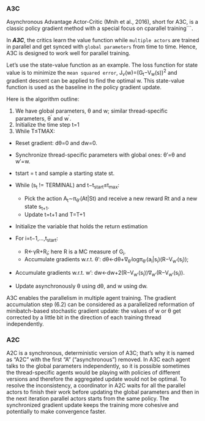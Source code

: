 ### A3C
Asynchronous Advantage Actor-Critic (Mnih et al., 2016), short for A3C, is a classic policy gradient method with a special focus on cparallel training```.

In ***A3C***, the critics learn the value function while ```multiple actors``` are trained in parallel and get synced with ```global parameters``` from time to time. Hence, A3C is designed to work well for parallel training.

Let’s use the state-value function as an example. The loss function for state value is to minimize the ```mean squared error```,
 J<sub>v</sub>(w)=(G<sub>t</sub>−V<sub>w</sub>(s))<sup>2</sup> and gradient descent can be applied to find the optimal w. This state-value function is used as the baseline in the policy gradient update.

Here is the algorithm outline:

1. We have global parameters, θ and w; similar thread-specific parameters, θ<sup>′</sup> and w<sup>′</sup>.
2. Initialize the time step t=1
3. While T≤TMAX:
- Reset gradient: dθ=0 and dw=0.
- Synchronize thread-specific parameters with global ones: θ′=θ and w′=w.
- tstart = t and sample a starting state st.
- While (s<sub>t</sub> != TERMINAL) and t−t<sub>start</sub>≤t<sub>max</sub>:
   - Pick the action A<sub>t</sub>∼π<sub>θ′</sub>(At|St) and receive a new reward Rt and a new state s<sub>t+1</sub>.
   - Update t=t+1 and T=T+1
- Initialize the variable that holds the return estimation

- For i=t−1,…,t<sub>start</sub>:
   - R←γR+R<sub>i</sub>; here R is a MC measure of G<sub>i</sub>.
   - Accumulate gradients w.r.t. θ′: dθ←dθ+∇<sub>θ′</sub>logπ<sub>θ′</sub>(a<sub>i</sub>|s<sub>i</sub>)(R−V<sub>w′</sub>(s<sub>i</sub>));
- Accumulate gradients w.r.t. w’: dw←dw+2(R−V<sub>w′</sub>(s<sub>i</sub>))∇<sub>w′</sub>(R−V<sub>w′</sub>(s<sub>i</sub>)).
- Update asynchronously θ using dθ, and w using dw.

A3C enables the parallelism in multiple agent training. The gradient accumulation step (6.2) can be considered as a parallelized reformation of minibatch-based stochastic gradient update: the values of w or θ get corrected by a little bit in the direction of each training thread independently.

### A2C

A2C is a synchronous, deterministic version of A3C; that’s why it is named as “A2C” with the first “A” (“asynchronous”) removed. In A3C each agent talks to the global parameters independently, so it is possible sometimes the thread-specific agents would be playing with policies of different versions and therefore the aggregated update would not be optimal. To resolve the inconsistency, a coordinator in A2C waits for all the parallel actors to finish their work before updating the global parameters and then in the next iteration parallel actors starts from the same policy. The synchronized gradient update keeps the training more cohesive and potentially to make convergence faster.